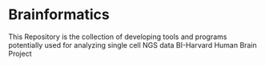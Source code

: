 # Brainformatics
This Repository is the collection of developing tools and programs potentially used for analyzing single cell NGS data BI-Harvard Human Brain Project
